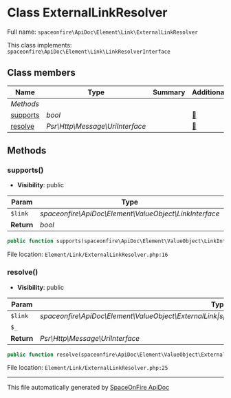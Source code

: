 # Class ExternalLinkResolver

Full name: `spaceonfire\ApiDoc\Element\Link\ExternalLinkResolver`

This class implements: `spaceonfire\ApiDoc\Element\Link\LinkResolverInterface`

## Class members

| Name                                                                       | Type                            | Summary | Additional                   |
| -------------------------------------------------------------------------- | ------------------------------- | ------- | ---------------------------- |
| _Methods_                                                                  |                                 |         |                              |
| [supports](#spaceonfire_apidoc_element_link_externallinkresolver_supports) | _bool_                          |         | [📢](# "Visibility: public") |
| [resolve](#spaceonfire_apidoc_element_link_externallinkresolver_resolve)   | _Psr\Http\Message\UriInterface_ |         | [📢](# "Visibility: public") |

## Methods

<a name="spaceonfire_apidoc_element_link_externallinkresolver_supports"></a>

### supports()

-   **Visibility**: public

| Param      | Type                                                   | Reference | Description |
| ---------- | ------------------------------------------------------ | --------- | ----------- |
| `$link`    | _spaceonfire\ApiDoc\Element\ValueObject\LinkInterface_ | No        |             |
| **Return** | _bool_                                                 |           |             |

```php
public function supports(spaceonfire\ApiDoc\Element\ValueObject\LinkInterface $link): bool
```

File location: `Element/Link/ExternalLinkResolver.php:16`

<a name="spaceonfire_apidoc_element_link_externallinkresolver_resolve"></a>

### resolve()

-   **Visibility**: public

| Param      | Type                                                                                                            | Reference | Description |
| ---------- | --------------------------------------------------------------------------------------------------------------- | --------- | ----------- |
| `$link`    | _spaceonfire\ApiDoc\Element\ValueObject\ExternalLink&#124;spaceonfire\ApiDoc\Element\ValueObject\LinkInterface_ | No        |             |
| `$_`       |                                                                                                                 | No        |             |
| **Return** | _Psr\Http\Message\UriInterface_                                                                                 |           |             |

```php
public function resolve(spaceonfire\ApiDoc\Element\ValueObject\ExternalLink|spaceonfire\ApiDoc\Element\ValueObject\LinkInterface $link,  $_ = null): Psr\Http\Message\UriInterface
```

File location: `Element/Link/ExternalLinkResolver.php:25`

---

This file automatically generated by [SpaceOnFire ApiDoc](https://github.com/spaceonfire/apidoc)
